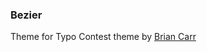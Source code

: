 ### Bezier

Theme for Typo Contest theme by [Brian Carr][1]

[1]: http://www.briancarr.com/ "Brian Carr"
